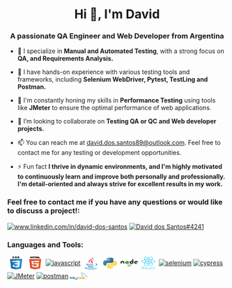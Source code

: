 <h1 align="center">Hi 👋, I'm David</h1>
<h3 align="center">A passionate QA Engineer and Web Developer from Argentina</h3>

- 🌱  I specialize in **Manual and Automated Testing**, with a strong focus on **QA, and Requirements Analysis.**

- 🔧 I have hands-on experience with various testing tools and frameworks, including **Selenium WebDriver, Pytest, TestLing and Postman.**

- 🚀 I'm constantly honing my skills in **Performance Testing** using tools like **JMeter** to ensure the optimal performance of web applications.

- 👯 I’m looking to collaborate on **Testing QA or QC and Web developer projects.**

- 📫  You can reach me at david.dos.santos89@outlook.com. Feel free to contact me for any testing or development opportunities.

- ⚡ Fun fact **I thrive in dynamic environments, and I'm highly motivated to continuously learn and improve both personally and professionally. I'm detail-oriented and always strive for excellent results in my work.**

<h3 align="left">Feel free to contact me if you have any questions or would like to discuss a project!:</h3>
<p align="left">
<a href="https://linkedin.com/in/www.linkedin.com/in/david-dos-santos" target="blank"><img align="center" src="https://raw.githubusercontent.com/rahuldkjain/github-profile-readme-generator/master/src/images/icons/Social/linked-in-alt.svg" alt="www.linkedin.com/in/david-dos-santos" height="30" width="40"/></a>
<a href="https://discord.gg/David dos Santos#4241" target="blank"><img align="center" src="https://raw.githubusercontent.com/rahuldkjain/github-profile-readme-generator/master/src/images/icons/Social/discord.svg" alt="David dos Santos#4241" height="30" width="40" /></a>
</p>

<h3 align="left">Languages and Tools:</h3>
<div align="left"> 
  <a href="" target="blank" rel=""> <img align="center" src="https://raw.githubusercontent.com/devicons/devicon/master/icons/css3/css3-original-wordmark.svg" alt="css3" height="30" width="40"/></a>
  <a href="" target="blank" rel=""> <img align="center" src="https://raw.githubusercontent.com/devicons/devicon/master/icons/html5/html5-original-wordmark.svg" alt="html5" height="30" width="40"/></a>
  <a href="" target="blank" rel=""> <img align="center" src="https://andreyex.ru/wp-content/uploads/2017/07/YAzyk-programmirovaniya-Javascript.jpg" alt="javascript" height="30" width="40"/></a>
  <a href="" target="blank" rel=""> <img align="center" src="https://raw.githubusercontent.com/devicons/devicon/master/icons/java/java-original.svg" alt="java" height="30" width="40"/></a>
  <a href="" target="blank" rel=""> <img align="center" src="https://raw.githubusercontent.com/devicons/devicon/master/icons/python/python-original.svg" alt="python" height="30" width="40"/></a>
  <a href="" target="blank" rel=""> <img align="center" src="https://raw.githubusercontent.com/devicons/devicon/master/icons/nodejs/nodejs-original-wordmark.svg" alt="nodejs" height="30" width="40"/></a>
  <a href="" target="blank" rel=""> <img align="center" src="https://raw.githubusercontent.com/devicons/devicon/master/icons/react/react-original-wordmark.svg" alt="react" height="30" width="40"/></a>
  <a href="" target="blank" rel=""> <img align="center" src="https://raw.githubusercontent.com/detain/svg-logos/780f25886640cef088af994181646db2f6b1a3f8/svg/selenium-logo.svg" alt="selenium" height="30" width="40"/></a> 
  <a href="" target="blank" rel=""> <img align="center" src="https://cdn.sanity.io/images/o0o2tn5x/production/13b9c8412093e2f0cdb5495e1f59144967fa1664-512x512.jpg" alt="cypress" height="30" width="40"/></a>
  <a href="" target="blank" rel=""> <img align="center" src="https://vectorified.com/images/jmeter-icon-28.png" alt="JMeter" height="30" width="40"/></a>
  <a href="" target="blank" rel=""> <img align="center" src="https://sdtimes.com/wp-content/uploads/2018/08/logo-glyph.png" alt="postman" height="30" width="40"/></a>
  <a href="" target="blank" rel=""> <img align="center" src="https://raw.githubusercontent.com/devicons/devicon/master/icons/mysql/mysql-original-wordmark.svg" alt="mysql" height="30" width="40"/></a>
</div>

